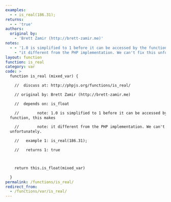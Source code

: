 ```yaml
---
examples:
  - - is_real(186.31);
returns:
  - - 'true'
authors:
  original by:
    - 'Brett Zamir (http://brett-zamir.me)'
notes:
  - - '1.0 is simplified to 1 before it can be accessed by the function, this makes'
    - "it different from the PHP implementation. We can't fix this unfortunately."
layout: function
function: is_real
category: var
code: >
  function is_real (mixed_var) {

    //  discuss at: http://phpjs.org/functions/is_real/

    // original by: Brett Zamir (http://brett-zamir.me)

    //  depends on: is_float

    //        note: 1.0 is simplified to 1 before it can be accessed by the
  function, this makes

    //        note: it different from the PHP implementation. We can't fix this
  unfortunately.

    //   example 1: is_real(186.31);

    //   returns 1: true



    return this.is_float(mixed_var)

  }
permalink: /functions/is_real/
redirect_from:
  - /functions/var/is_real/
---
```


<!-- WARNING! This file is auto generated by `npm run web:inject`, do not edit by hand -->

